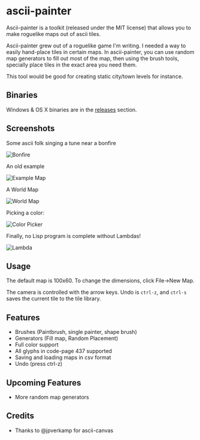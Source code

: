 # ascii-painter
Ascii-painter is a toolkit (released under the MIT license) that allows you to make roguelike maps out of ascii tiles. 

Ascii-painter grew out of a roguelike game I'm writing. I needed a way to easily hand-place tiles in certain maps.
In ascii-painter, you can use random map generators to fill out most of the map, then using the brush tools, specially
place tiles in the exact area you need them.

This tool would be good for creating static city/town levels for instance.

Binaries
--------
Windows & OS X binaries are in the [releases](https://github.com/eu90h/ascii-painter/releases) section.

Screenshots
-----------
Some ascii folk singing a tune near a bonfire

![Bonfire](https://i.imgur.com/FOaNcTi.png)

An old example

![Example Map](https://i.imgur.com/U4cHvWG.png)

A World Map

![World Map](https://i.imgur.com/NunOIhN.png)

Picking a color:

![Color Picker](https://i.imgur.com/yjOMfiE.png)

Finally, no Lisp program is complete without Lambdas!

![Lambda](https://i.imgur.com/DG5qYXV.png)

Usage
-----
The default map is 100x60. To change the dimensions, click File->New Map.

The camera is controlled with the arrow keys. Undo is `ctrl-z`, and `ctrl-s` saves the current tile to the tile library.

Features
--------
* Brushes (Paintbrush, single painter, shape brush)
* Generators (Fill map, Random Placement)
* Full color support
* All glyphs in code-page 437 supported
* Saving and loading maps in csv format
* Undo (press ctrl-z)

Upcoming Features
-----------------
* More random map generators

Credits
-------
* Thanks to @jpverkamp for ascii-canvas
